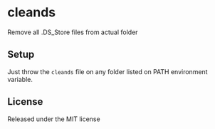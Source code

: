cleands
=======

Remove all .DS_Store files from actual folder


## Setup

Just throw the `cleands` file on any folder listed on PATH environment variable.


## License

Released under the MIT license
